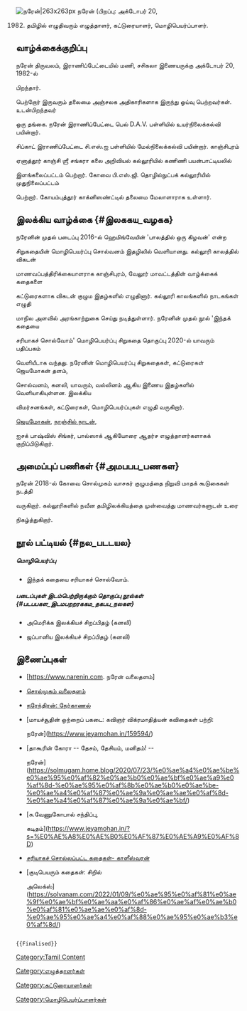 ![நரேன்\|263x263px](நரேன்.jpg "நரேன்|263x263px") நரேன் (பிறப்பு: அக்டோபர் 20,
1982) தமிழில் எழுதிவரும் எழுத்தாளர், கட்டுரையாளர், மொழிபெயர்ப்பாளர்.

## வாழ்க்கைக்குறிப்பு

நரேன் திருவலம், இராணிப்பேட்டையில் மணி, சசிகலா இணையருக்கு அக்டோபர் 20, 1982-ல்
பிறந்தார்.

பெற்றோர் இருவரும் தலைமை அஞ்சலக அதிகாரிகளாக இருந்து ஓய்வு பெற்றவர்கள். உடன்பிறந்தவர்
ஒரு தங்கை. நரேன் இராணிப்பேட்டை பெல் D.A.V. பள்ளியில் உயர்நிலைக்கல்வி பயின்றார்.
சிப்காட் இராணிப்பேட்டை சி.எஸ்.ஐ பள்ளியில் மேல்நிலைக்கல்வி பயின்றார். காஞ்சிபுரம்
ஏனாத்தூர் காஞ்சி ஶ்ரீ சங்கரா கலை அறிவியல் கல்லூரியில் கணிணி பயன்பாட்டியலில்
இளங்கலைப்பட்டம் பெற்றார். கோவை பி.எஸ்.ஜி. தொழில்நுட்பக் கல்லூரியில் முதுநிலைப்பட்டம்
பெற்றார். கோயம்புத்தூர் காக்னிஸண்ட்டில் தலைமை மேலாளாராக உள்ளார்.

## இலக்கிய வாழ்க்கை {#இலககய_வழகக}

நரேனின் முதல் படைப்பு 2016-ல் ஹெமிங்வேயின் \'பாலத்தில் ஒரு கிழவன்\' என்ற
சிறுகதையின் மொழிபெயர்ப்பு சொல்வனம் இதழிலில் வெளியானது. கல்லூரி காலத்தில் விகடன்
மாணவப்பத்திரிக்கையாளராக காஞ்சிபுரம், வேலூர் மாவட்டத்தின் வாழ்க்கைக் கதைகளை
கட்டுரைகளாக விகடன் குழும இதழ்களில் எழுதினார். கல்லூரி காலங்களில் நாடகங்கள் எழுதி
மாநில அளவில் அரங்காற்றுகை செய்து நடித்துள்ளார். நரேனின் முதல் நூல் \'இந்தக் கதையை
சரியாகச் சொல்வோம்\' மொழிபெயர்ப்பு சிறுகதை தொகுப்பு 2020-ல் யாவரும் பதிப்பகம்
வெளியீடாக வந்தது. நரேனின் மொழிபெயர்ப்பு சிறுகதைகள், கட்டுரைகள் ஜெயமோகன் தளம்,
சொல்வனம், கனலி, யாவரும், வல்லினம் ஆகிய இணைய இதழ்களில் வெளியாகியுள்ளன. இலக்கிய
விமர்சனங்கள், கட்டுரைகள், மொழிபெயர்ப்புகள் எழுதி வருகிறார்.
[ஜெயமோகன்](ஜெயமோகன் "wikilink"), [நாஞ்சில் நாடன்](நாஞ்சில்_நாடன் "wikilink"),
ஐசக் பாஷ்விஸ் சிங்கர், பால்ஸாக் ஆகியோரை ஆதர்ச எழுத்தாளர்களாகக் குறிப்பிடுகிறார்.

## அமைப்புப் பணிகள் {#அமபபப_பணகள}

நரேன் 2018-ல் கோவை சொல்முகம் வாசகர் குழுமத்தை நிறுவி மாதக் கூடுகைகள் நடத்தி
வருகிறார். கல்லூரிகளில் நவீன தமிழிலக்கியத்தை முன்வைத்து மாணவர்களுடன் உரை
நிகழ்த்துகிறார்.

## நூல் பட்டியல் {#நல_படடயல}

##### மொழிபெயர்ப்பு

-   இந்தக் கதையை சரியாகச் சொல்வோம்.

##### படைப்புகள் இடம்பெற்றிருக்கும் தொகுப்பு நூல்கள் {#படபபகள_இடமபறறரககம_தகபப_நலகள}

-   அமெரிக்க இலக்கியச் சிறப்பிதழ் (கனலி)
-   ஜப்பானிய இலக்கியச் சிறப்பிதழ் (கனலி)

## இணைப்புகள்

-   \[<https://www.narenin.com>. நரேன் வலைதளம்\]
-   [சொல்முகம் வலைதளம்](https://solmugam.home.blog)
-   [நரேந்திரன்: நேர்காணல்](https://www.jeyamohan.in/129059/)
-   [மாயச்சூதின் ஒற்றைப் பகடை: கவிஞர் விக்ரமாதித்யன் கவிதைகள் பற்றி:
    நரேன்](https://www.jeyamohan.in/159594/)
-   [தாகூரின் கோரா -- தேசம், தேசியம், மனிதம்! --
    நரேன்](https://solmugam.home.blog/2020/07/23/%e0%ae%a4%e0%ae%be%e0%ae%95%e0%af%82%e0%ae%b0%e0%ae%bf%e0%ae%a9%e0%af%8d-%e0%ae%95%e0%af%8b%e0%ae%b0%e0%ae%be-%e0%ae%a4%e0%af%87%e0%ae%9a%e0%ae%ae%e0%af%8d-%e0%ae%a4%e0%af%87%e0%ae%9a%e0%ae%bf/)
-   [சு.வேணுகோபால் சந்திப்பு,
    கடிதம்](https://www.jeyamohan.in/?s=%E0%AE%A8%E0%AE%B0%E0%AF%87%E0%AE%A9%E0%AF%8D)
-   [சரியாகச் சொல்லப்பட்ட கதைகள்- காளீஸ்வரன்](https://www.jeyamohan.in/129687/)
-   [குடிபெயரும் கதைகள்: சிறில்
    அலெக்ஸ்](https://solvanam.com/2022/01/09/%e0%ae%95%e0%af%81%e0%ae%9f%e0%ae%bf%e0%ae%aa%e0%af%86%e0%ae%af%e0%ae%b0%e0%af%81%e0%ae%ae%e0%af%8d-%e0%ae%95%e0%ae%a4%e0%af%88%e0%ae%95%e0%ae%b3%e0%af%8d/)

```{=mediawiki}
{{Finalised}}
```
[Category:Tamil Content](Category:Tamil_Content "wikilink")
[Category:எழுத்தாளர்கள்](Category:எழுத்தாளர்கள் "wikilink")
[Category:கட்டுரையாளர்கள்](Category:கட்டுரையாளர்கள் "wikilink")
[Category:மொழிபெயர்ப்பாளர்கள்](Category:மொழிபெயர்ப்பாளர்கள் "wikilink")
